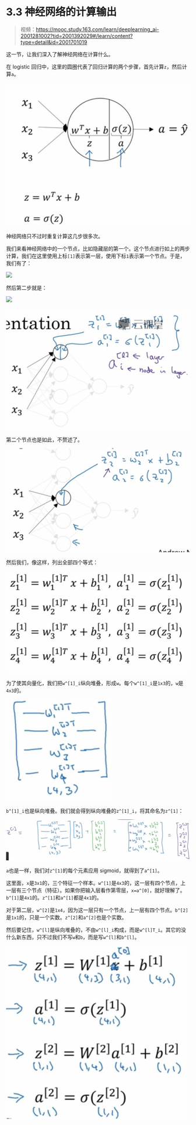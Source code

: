 # 3.3 神经网络的计算输出

> 视频：<https://mooc.study.163.com/learn/deeplearning_ai-2001281002?tid=2001392029#/learn/content?type=detail&id=2001701019>

这一节，让我们深入了解神经网络在计算什么。

在 logistic 回归中，这里的圆圈代表了回归计算的两个步骤，首先计算`z`，然后计算`a`。

![](img/3-3-1.jpg)

神经网络只不过时重复计算这几步很多次。

我们来看神经网络中的一个节点，比如隐藏层的第一个。这个节点进行如上的两步计算，我们在这里使用上标`[1]`表示第一层，使用下标`1`表示第一个节点。于是，我们有了：

![](https://www.zhihu.com/equation?tex=z^{[1]}_1%20=%20w^{[1]T}_1%20x%20%2b%20b^{[1]}_1)

然后第二步就是：

![](https://www.zhihu.com/equation?tex=a^{[1]}_1%20=%20\sigma%28z^{[1]}_1%29)

![](img/3-3-2.jpg)

第二个节点也是如此，不赘述了。

![](img/3-3-3.jpg)

然后我们，像这样，列出全部四个等式：

![](img/3-3-4.jpg)

为了使其向量化，我们把`w^[1]_i`纵向堆叠，形成`w`。每个`w^[1]_i`是`1x3`的，`w`是`4x3`的。

![](img/3-3-5.jpg)

`b^[1]_i`也是纵向堆叠。我们就会得到纵向堆叠的`z^[1]_i`，将其命名为`z^[1]`：

![](img/3-3-6.jpg)

`a`也是一样，我们对`z^[1]`的每个元素应用 sigmoid，就得到了`a^[1]`。

这里面，`x`是`3x1`的，三个特征一个样本。`w^[1]`是`4x3`的，这一层有四个节点，上一层有三个节点（特征）。如果你把输入层看作第零层，`x=a^[0]`，就好理解了。`b^[1]`是`4x1`的。`z^[1]`和`a^[1]`都是`4x1`的。

对于第二层，`w^[2]`是`1x4`，因为这一层只有一个节点，上一层有四个节点。`b^[2]`是`1x1`的，只是一个实数。`z^[2]`和`a^[2]`也是个实数。

然后要记住，`w^[l]`是纵向堆叠的，不由`w^[l]_i`构成，而是`w^[l]T_i`。其它的没什么新东西，只不过我们不写`w`和`b`，而是写`w^[l]`和`b^[l]`。

![](img/3-3-7.jpg)
